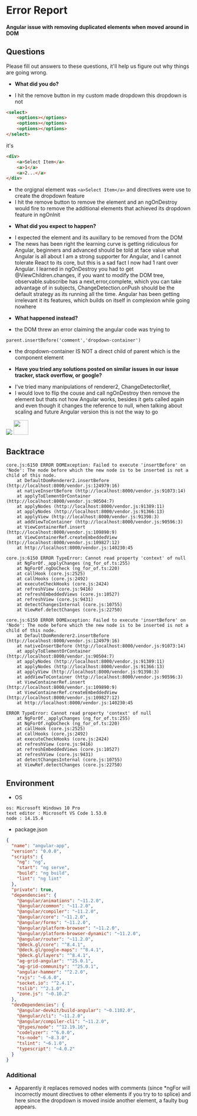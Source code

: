 # Error Report


####  Angular issue with removing duplicated elements when moved around in DOM

## Questions

Please fill out answers to these questions, it'll help us figure out
why things are going wrong.

- **What did you do?**

* I hit the remove button in  my custom made dropdown
this dropdown is not
```html
<select>
	<options></options>
	<options></options>
	<options></options>
</select>
```
it's
```html
<div>
	<a>Select Item</a>
	<a>1</a>
	<a>2...</a>
</div>
```
* the orgignal element was ```<a>Select Item</a>``` and directives were use to create the dropdown feature
* I hit the remove button to remove the element and an ngOnDestroy would fire to remove the additional elements that achieved its dropdown feature in ngOnInit


- **What did you expect to happen?**

* I expected the element and its auxillary to be removed from the DOM
* The news has been right the learning curve is getting ridiculous for Angular, beginners and advanced should be told at face value what Angular is all about I am a strong supporter for Angular, and I cannot tolerate React to its core, but this is a sad fact I now had 1 rant over Angular. I learned in ngOnDestroy you had to get @ViewChildren.changes, if you want to modify the DOM tree, observable.subscribe has a next,error,complete, which you can take advantage of in subjects, ChangeDetection.onPush should be the default strategy as its running all the time. Angular has been getting irrelevant it its features, which builds on itself in complexion while going nowhere

- **What happened instead?**

* the DOM threw an error claiming the angular code was trying  to
```
parent.insertBefore('comment','dropdown-container')
```
* the dropdown-container IS NOT a direct child of parent which is the component element 

- **Have you tried any solutions posted on similar issues in our issue tracker, stack overflow, or google?**

* I've tried many manipulations of renderer2, ChangeDetectorRef, 
* I would love to flip the couse and call ngOnDestroy then remove the element but thats not how Angular works, besides it gets called again and even though it changes the reference to null, when talking about scaling and future Angular version this is not the way to go


![](https://github.com/MichaelOdumosu57/Judima-Framework/blob/master/AngularApp/issues/Angular_issue_with_removing_duplicated_elements_when_moved_around_in_DOM/zoom_0.gif?raw=true)
<img src="https://github.com/MichaelOdumosu57/Judima-Framework/blob/master/AngularApp/issues/Angular_issue_with_removing_duplicated_elements_when_moved_around_in_DOM/zoom_0.gif?raw=true" width="40" height="40" />


## Backtrace

```
core.js:6150 ERROR DOMException: Failed to execute 'insertBefore' on 'Node': The node before which the new node is to be inserted is not a child of this node.
    at DefaultDomRenderer2.insertBefore (http://localhost:8000/vendor.js:124979:16)
    at nativeInsertBefore (http://localhost:8000/vendor.js:91073:14)
    at applyToElementOrContainer (http://localhost:8000/vendor.js:90504:7)
    at applyNodes (http://localhost:8000/vendor.js:91389:11)
    at applyNodes (http://localhost:8000/vendor.js:91366:13)
    at applyView (http://localhost:8000/vendor.js:91398:3)
    at addViewToContainer (http://localhost:8000/vendor.js:90596:3)
    at ViewContainerRef.insert (http://localhost:8000/vendor.js:109890:9)
    at ViewContainerRef.createEmbeddedView (http://localhost:8000/vendor.js:109827:12)
    at http://localhost:8000/vendor.js:140230:45

core.js:6150 ERROR TypeError: Cannot read property 'context' of null
    at NgForOf._applyChanges (ng_for_of.ts:255)
    at NgForOf.ngDoCheck (ng_for_of.ts:220)
    at callHook (core.js:2525)
    at callHooks (core.js:2492)
    at executeCheckHooks (core.js:2424)
    at refreshView (core.js:9416)
    at refreshEmbeddedViews (core.js:10527)
    at refreshView (core.js:9431)
    at detectChangesInternal (core.js:10755)
    at ViewRef.detectChanges (core.js:22750)

core.js:6150 ERROR DOMException: Failed to execute 'insertBefore' on 'Node': The node before which the new node is to be inserted is not a child of this node.
    at DefaultDomRenderer2.insertBefore (http://localhost:8000/vendor.js:124979:16)
    at nativeInsertBefore (http://localhost:8000/vendor.js:91073:14)
    at applyToElementOrContainer (http://localhost:8000/vendor.js:90504:7)
    at applyNodes (http://localhost:8000/vendor.js:91389:11)
    at applyNodes (http://localhost:8000/vendor.js:91366:13)
    at applyView (http://localhost:8000/vendor.js:91398:3)
    at addViewToContainer (http://localhost:8000/vendor.js:90596:3)
    at ViewContainerRef.insert (http://localhost:8000/vendor.js:109890:9)
    at ViewContainerRef.createEmbeddedView (http://localhost:8000/vendor.js:109827:12)
    at http://localhost:8000/vendor.js:140230:45

ERROR TypeError: Cannot read property 'context' of null
    at NgForOf._applyChanges (ng_for_of.ts:255)
    at NgForOf.ngDoCheck (ng_for_of.ts:220)
    at callHook (core.js:2525)
    at callHooks (core.js:2492)
    at executeCheckHooks (core.js:2424)
    at refreshView (core.js:9416)
    at refreshEmbeddedViews (core.js:10527)
    at refreshView (core.js:9431)
    at detectChangesInternal (core.js:10755)
    at ViewRef.detectChanges (core.js:22750)		
```

## Environment

* OS
```
os: Microsoft Windows 10 Pro
text editor : Microsoft VS Code 1.53.0
node : 14.15.4
```

* package.json
```json
{
  "name": "angular-app",
  "version": "0.0.0",
  "scripts": {
    "ng": "ng",
    "start": "ng serve",
    "build": "ng build",
    "lint": "ng lint"
  },
  "private": true,
  "dependencies": {
    "@angular/animations": "~11.2.0",
    "@angular/common": "~11.2.0",
    "@angular/compiler": "~11.2.0",
    "@angular/core": "~11.2.0",
    "@angular/forms": "~11.2.0",
    "@angular/platform-browser": "~11.2.0",
    "@angular/platform-browser-dynamic": "~11.2.0",
    "@angular/router": "~11.2.0",
    "@deck.gl/core": "^8.4.1",
    "@deck.gl/google-maps": "^8.4.1",
    "@deck.gl/layers": "^8.4.1",
    "ag-grid-angular": "^25.0.1",
    "ag-grid-community": "^25.0.1",
    "angular-hammer": "^2.2.0",
    "rxjs": "~6.6.0",
    "socket.io": "^2.4.1",
    "tslib": "^2.1.0",
    "zone.js": "~0.10.2"
  },
  "devDependencies": {
    "@angular-devkit/build-angular": "~0.1102.0",
    "@angular/cli": "~11.2.0",
    "@angular/compiler-cli": "~11.2.0",
    "@types/node": "^12.19.16",
    "codelyzer": "^6.0.0",
    "ts-node": "~8.3.0",
    "tslint": "~6.1.0",
    "typescript": "~4.0.2"
  }
}
```


### Additional 

* Apparently it replaces removed nodes with comments (since *ngFor will incorrectly mount directives to other elements if you try to to splice) and here since the dropdown is moved inside another element, a faulty bug appears. 
